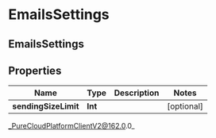 # EmailsSettings

## EmailsSettings

## Properties

|Name | Type | Description | Notes|
|------------ | ------------- | ------------- | -------------|
| **sendingSizeLimit** | **Int** |  | [optional] |



_PureCloudPlatformClientV2@162.0.0_
